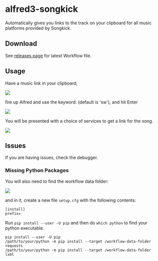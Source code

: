 # alfred3-songkick
Automatically gives you links to the track on your clipboard for all music platforms provided by Songkick.

## Download

See [releases page](https://github.com/invious/alfred3-songkick/releases/) for latest Workflow file.

## Usage

Have a music link in your clipboard,

![](https://i.imgur.com/AHBHBro.png)

fire up Alfred and use the keyword. (default is 'sw'), and hit Enter

![](https://i.imgur.com/Ix1L6QK.png)

You will be presented with a choice of services to get a link for the song.

![](https://i.imgur.com/pGLhLPo.png)


## Issues
If you are having issues, check the debugger.

### Missing Python Packages

You will also need to find the workflow data folder:

![](https://i.imgur.com/ESFMLvO.png)

and in it, create a new file `setup.cfg` with the following contents:

```
[install]
prefix=
```

Run `pip install --user -U pip` and then do `which python` to find your python executable.

```
pip install --user -U pip
/path/to/your/python -m pip i﻿nstall --target﻿ /workflow-data-folder requests
/path/to/your/python -m pip i﻿nstall --target﻿ /workflow-data-folder lxml
```

